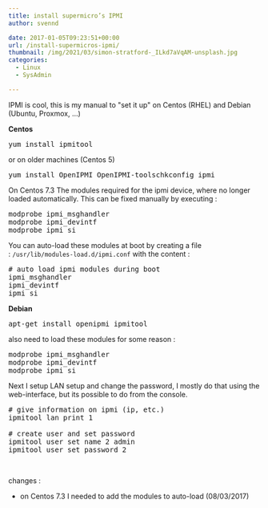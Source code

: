 ```yaml
---
title: install supermicro’s IPMI
author: svennd

date: 2017-01-05T09:23:51+00:00
url: /install-supermicros-ipmi/
thumbnail: /img/2021/03/simon-stratford-_ILkd7aVqAM-unsplash.jpg
categories:
  - Linux
  - SysAdmin

---
```

IPMI is cool, this is my manual to "set it up" on Centos (RHEL) and Debian (Ubuntu, Proxmox, ...)

**Centos**

<pre>yum install ipmitool</pre>

or on older machines (Centos 5)

<pre>yum install OpenIPMI OpenIPMI-toolschkconfig ipmi</pre>

On Centos 7.3 The modules required for the ipmi device, where no longer loaded automatically. This can be fixed manually by executing :

<pre>modprobe ipmi_msghandler
modprobe ipmi_devintf
modprobe ipmi_si</pre>

You can auto-load these modules at boot by creating a file : <code class="EnlighterJSRAW" data-enlighter-language="null">/usr/lib/modules-load.d/ipmi.conf</code> with the content :

<pre># auto load ipmi modules during boot
ipmi_msghandler
ipmi_devintf
ipmi_si</pre>

**Debian**

<pre>apt-get install openipmi ipmitool</pre>

also need to load these modules for some reason :

<pre>modprobe ipmi_msghandler
modprobe ipmi_devintf
modprobe ipmi_si</pre>

Next I setup LAN setup and change the password, I mostly do that using the web-interface, but its possible to do from the console.

<pre># give information on ipmi (ip, etc.)
ipmitool lan print 1

# create user and set password
ipmitool user set name 2 admin
ipmitool user set password 2</pre>

&nbsp;

changes :

  * on Centos 7.3 I needed to add the modules to auto-load (08/03/2017)